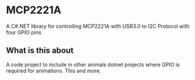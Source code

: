 # MCP2221A
A C#.NET library for controlling MCP2221A with USB3.0 to I2C Protocol with four GPIO pins

## What is this about

A code project to include in other animals dotnet projects where GPIO is required for animations. This and more.
